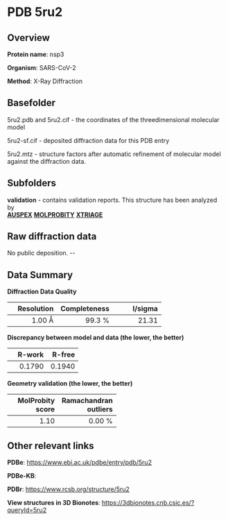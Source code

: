 # PDB 5ru2

## Overview

**Protein name**: nsp3

**Organism**: SARS-CoV-2

**Method**: X-Ray Diffraction



## Basefolder

5ru2.pdb and 5ru2.cif - the coordinates of the threedimensional molecular model

5ru2-sf.cif - deposited diffraction data for this PDB entry

5ru2.mtz - structure factors after automatic refinement of molecular model against the diffraction data.

## Subfolders





**validation** - contains validation reports. This structure has been analyzed by <br>[**AUSPEX**](https://github.com/thorn-lab/coronavirus_structural_task_force/tree/master/pdb/nsp3/SARS-CoV-2/5ru2/validation/auspex)  [**MOLPROBITY**](https://github.com/thorn-lab/coronavirus_structural_task_force/tree/master/pdb/nsp3/SARS-CoV-2/5ru2/validation/molprobity) [**XTRIAGE**](https://github.com/thorn-lab/coronavirus_structural_task_force/blob/master/pdb/nsp3/SARS-CoV-2/5ru2/validation/Xtriage_output.log)  



## Raw diffraction data

No public deposition. --<br> 

## Data Summary
**Diffraction Data Quality**

|   | Resolution | Completeness| I/sigma |
|---|-------------:|----------------:|--------------:|
|   |1.00 Å|99.3  %|<img width=50/>21.31|

**Discrepancy between model and data (the lower, the better)**

|   | **R-work**| **R-free**   
|---|-------------:|----------------:|           
||  0.1790|  0.1940|

**Geometry validation (the lower, the better)**

|   |**MolProbity<br>score**| **Ramachandran<br>outliers** 
|---|-------------:|----------------:|
||  1.10|  0.00 %|

 

 



## Other relevant links 
**PDBe**:  https://www.ebi.ac.uk/pdbe/entry/pdb/5ru2

**PDBe-KB**:  
 
**PDBr**: https://www.rcsb.org/structure/5ru2 

**View structures in 3D Bionotes**: https://3dbionotes.cnb.csic.es/?queryId=5ru2

